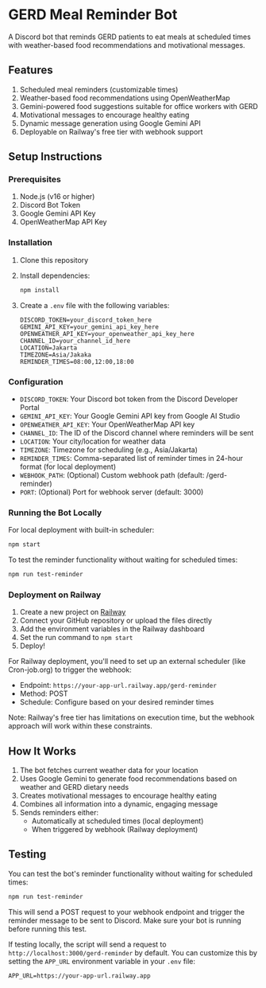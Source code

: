 # GERD Meal Reminder Bot

A Discord bot that reminds GERD patients to eat meals at scheduled times with weather-based food recommendations and motivational messages.

## Features

1. Scheduled meal reminders (customizable times)
2. Weather-based food recommendations using OpenWeatherMap
3. Gemini-powered food suggestions suitable for office workers with GERD
4. Motivational messages to encourage healthy eating
5. Dynamic message generation using Google Gemini API
6. Deployable on Railway's free tier with webhook support

## Setup Instructions

### Prerequisites

1. Node.js (v16 or higher)
2. Discord Bot Token
3. Google Gemini API Key
4. OpenWeatherMap API Key

### Installation

1. Clone this repository
2. Install dependencies:
   ```bash
   npm install
   ```

3. Create a `.env` file with the following variables:
   ```env
   DISCORD_TOKEN=your_discord_token_here
   GEMINI_API_KEY=your_gemini_api_key_here
   OPENWEATHER_API_KEY=your_openweather_api_key_here
   CHANNEL_ID=your_channel_id_here
   LOCATION=Jakarta
   TIMEZONE=Asia/Jakaka
   REMINDER_TIMES=08:00,12:00,18:00
   ```

### Configuration

- `DISCORD_TOKEN`: Your Discord bot token from the Discord Developer Portal
- `GEMINI_API_KEY`: Your Google Gemini API key from Google AI Studio
- `OPENWEATHER_API_KEY`: Your OpenWeatherMap API key
- `CHANNEL_ID`: The ID of the Discord channel where reminders will be sent
- `LOCATION`: Your city/location for weather data
- `TIMEZONE`: Timezone for scheduling (e.g., Asia/Jakarta)
- `REMINDER_TIMES`: Comma-separated list of reminder times in 24-hour format (for local deployment)
- `WEBHOOK_PATH`: (Optional) Custom webhook path (default: /gerd-reminder)
- `PORT`: (Optional) Port for webhook server (default: 3000)

### Running the Bot Locally

For local deployment with built-in scheduler:
```bash
npm start
```

To test the reminder functionality without waiting for scheduled times:
```bash
npm run test-reminder
```

### Deployment on Railway

1. Create a new project on [Railway](https://railway.app/)
2. Connect your GitHub repository or upload the files directly
3. Add the environment variables in the Railway dashboard
4. Set the run command to `npm start`
5. Deploy!

For Railway deployment, you'll need to set up an external scheduler (like Cron-job.org) to trigger the webhook:
- Endpoint: `https://your-app-url.railway.app/gerd-reminder`
- Method: POST
- Schedule: Configure based on your desired reminder times

Note: Railway's free tier has limitations on execution time, but the webhook approach will work within these constraints.

## How It Works

1. The bot fetches current weather data for your location
2. Uses Google Gemini to generate food recommendations based on weather and GERD dietary needs
3. Creates motivational messages to encourage healthy eating
4. Combines all information into a dynamic, engaging message
5. Sends reminders either:
   - Automatically at scheduled times (local deployment)
   - When triggered by webhook (Railway deployment)

## Testing

You can test the bot's reminder functionality without waiting for scheduled times:

```bash
npm run test-reminder
```

This will send a POST request to your webhook endpoint and trigger the reminder message to be sent to Discord. Make sure your bot is running before running this test.

If testing locally, the script will send a request to `http://localhost:3000/gerd-reminder` by default. You can customize this by setting the `APP_URL` environment variable in your `.env` file:

```env
APP_URL=https://your-app-url.railway.app
```